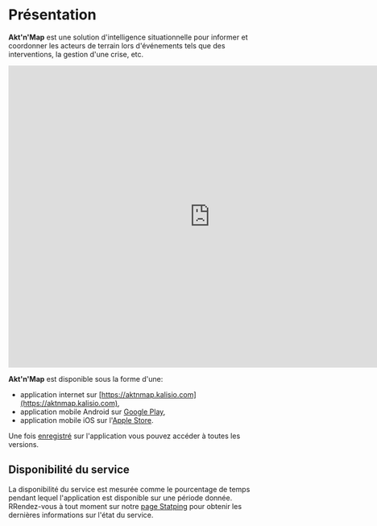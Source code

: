 # Présentation

**Akt'n'Map** est une solution d'intelligence situationnelle pour informer et coordonner les acteurs de terrain lors d'événements tels que des interventions, la gestion d'une crise, etc.

<iframe width="800" height="600" src="https://www.youtube.com/embed/T5Y2F4ZQsXg" frameborder="0" allow="autoplay; encrypted-media" allowfullscreen>
</iframe>

**Akt'n'Map** est disponible sous la forme d'une:
  * application internet sur [https://aktnmap.kalisio.com](https://aktnmap.kalisio.com),
  * application mobile Android sur [Google Play](https://play.google.com/store/apps/details?id=com.kalisio.aktnmap),
  * application mobile iOS sur l'[Apple Store](https://apps.apple.com/fr/app/aktnmap/id1435111844).

Une fois [enregistré](./concepts.md#utilisateur) sur l'application vous pouvez accéder à toutes les versions.

## Disponibilité du service

La disponibilité du service est mesurée comme le pourcentage de temps pendant lequel l'application est disponible sur une période donnée. RRendez-vous à tout moment sur notre [page Statping](https://statping.portal.kalisio.com/service/aktnmap) pour obtenir les dernières informations sur l'état du service.

